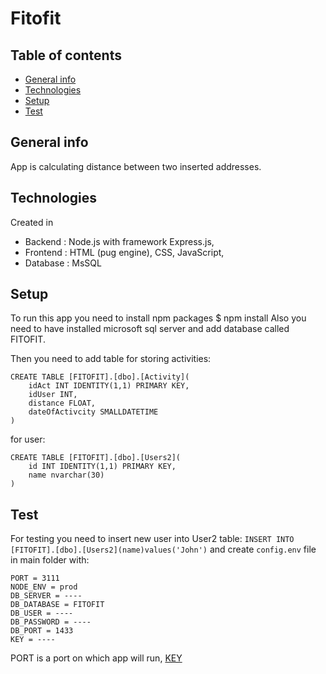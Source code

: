# Fitofit
## Table of contents
* [General info](#general-info)
* [Technologies](#technologies)
* [Setup](#setup)
* [Test](#test)


## General info
App is calculating distance between two inserted addresses.

## Technologies
Created in 
- Backend : Node.js with framework Express.js,
- Frontend : HTML (pug engine), CSS, JavaScript,
- Database : MsSQL

## Setup
To run this app you need to install npm packages
$ npm install
Also you need to have installed microsoft sql server and add database called FITOFIT.

Then you need to add table for storing activities: 
```
CREATE TABLE [FITOFIT].[dbo].[Activity](
	idAct INT IDENTITY(1,1) PRIMARY KEY,
	idUser INT,
	distance FLOAT,
	dateOfActivcity SMALLDATETIME
)
```

for user:
```
CREATE TABLE [FITOFIT].[dbo].[Users2](
	id INT IDENTITY(1,1) PRIMARY KEY,
	name nvarchar(30)
)
```

## Test
For testing you need to insert new user into User2 table: `INSERT INTO [FITOFIT].[dbo].[Users2](name)values('John')`
and create `config.env` file in main folder with:

```
PORT = 3111
NODE_ENV = prod
DB_SERVER = ----
DB_DATABASE = FITOFIT
DB_USER = ----
DB_PASSWORD = ----
DB_PORT = 1433
KEY = ----
```

PORT is a port on which app will run, [KEY](https://docs.microsoft.com/en-us/bingmaps/getting-started/bing-maps-dev-center-help/getting-a-bing-maps-key)
